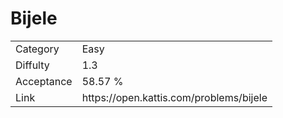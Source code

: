# Bijele

<table>
    <tr>
        <td>Category</td>
        <td>Easy</td>
    </tr>
    <tr>
        <td>Diffulty</td>
        <td>1.3</td>
    </tr>
    <tr>
        <td>Acceptance</td>
        <td>58.57 %</td>
    </tr>
    <tr>
        <td>Link</td>
        <td>https://open.kattis.com/problems/bijele</td>
    </tr>
</table>